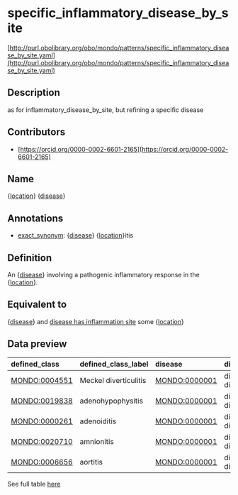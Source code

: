 # specific_inflammatory_disease_by_site 

[http://purl.obolibrary.org/obo/mondo/patterns/specific_inflammatory_disease_by_site.yaml](http://purl.obolibrary.org/obo/mondo/patterns/specific_inflammatory_disease_by_site.yaml)
## Description 



as for inflammatory_disease_by_site, but refining a specific disease
## Contributors 
* [https://orcid.org/0000-0002-6601-2165](https://orcid.org/0000-0002-6601-2165) 
## Name 

{[location](http://purl.obolibrary.org/obo/UBERON_0000061)} {[disease](http://purl.obolibrary.org/obo/MONDO_0000001)}

## Annotations 

* [exact_synonym](http://www.geneontology.org/formats/oboInOwl#hasExactSynonym): {[disease](http://purl.obolibrary.org/obo/MONDO_0000001)} {[location](http://purl.obolibrary.org/obo/UBERON_0000061)}itis

## Definition 

An {[disease](http://purl.obolibrary.org/obo/MONDO_0000001)} involving a pathogenic inflammatory response in the {[location](http://purl.obolibrary.org/obo/UBERON_0000061)}.

## Equivalent to 

{[disease](http://purl.obolibrary.org/obo/MONDO_0000001)} and [disease has inflammation site](http://purl.obolibrary.org/obo/RO_0004027) some {[location](http://purl.obolibrary.org/obo/UBERON_0000061)}

## Data preview 
| defined_class                                | defined_class_label   | disease                                      | disease_label       | location                                      | location_label        |
|:---------------------------------------------|:----------------------|:---------------------------------------------|:--------------------|:----------------------------------------------|:----------------------|
| [MONDO:0004551](http://purl.obolibrary.org/obo/MONDO_0004551) | Meckel diverticulitis | [MONDO:0000001](http://purl.obolibrary.org/obo/MONDO_0000001) | disease or disorder | [UBERON:0003705](http://purl.obolibrary.org/obo/UBERON_0003705) | Meckel's diverticulum |
| [MONDO:0019838](http://purl.obolibrary.org/obo/MONDO_0019838) | adenohypophysitis     | [MONDO:0000001](http://purl.obolibrary.org/obo/MONDO_0000001) | disease or disorder | [UBERON:0002196](http://purl.obolibrary.org/obo/UBERON_0002196) | adenohypophysis       |
| [MONDO:0000261](http://purl.obolibrary.org/obo/MONDO_0000261) | adenoiditis           | [MONDO:0000001](http://purl.obolibrary.org/obo/MONDO_0000001) | disease or disorder | [UBERON:0001732](http://purl.obolibrary.org/obo/UBERON_0001732) | pharyngeal tonsil     |
| [MONDO:0020710](http://purl.obolibrary.org/obo/MONDO_0020710) | amnionitis            | [MONDO:0000001](http://purl.obolibrary.org/obo/MONDO_0000001) | disease or disorder | [UBERON:0000305](http://purl.obolibrary.org/obo/UBERON_0000305) | amnion                |
| [MONDO:0006656](http://purl.obolibrary.org/obo/MONDO_0006656) | aortitis              | [MONDO:0000001](http://purl.obolibrary.org/obo/MONDO_0000001) | disease or disorder | [UBERON:0000947](http://purl.obolibrary.org/obo/UBERON_0000947) | aorta                 |

See full table [here](https://github.com/monarch-initiative/mondo/blob/master/src/patterns/data/matches/specific_inflammatory_disease_by_site.tsv) 
